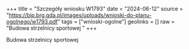 +++
title = "Szczegóły wniosku W1793"
date = "2024-06-12"
source = "https://bip.brg.gda.pl/images/uploads/wnioski-do-planu-ogolnego/w1793.pdf"
tags = ["wnioski-ogolne"]
geolinks = []
raw = "Budowa strzelnicy sportowej "
+++

Budowa strzelnicy sportowej



